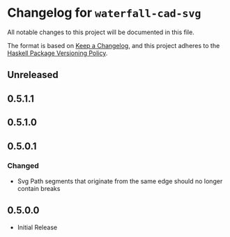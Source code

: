 # Changelog for `waterfall-cad-svg`

All notable changes to this project will be documented in this file.

The format is based on [Keep a Changelog](https://keepachangelog.com/en/1.0.0/),
and this project adheres to the
[Haskell Package Versioning Policy](https://pvp.haskell.org/).

## Unreleased

## 0.5.1.1

## 0.5.1.0

## 0.5.0.1

### Changed

- Svg Path segments that originate from the same edge should no longer contain breaks

## 0.5.0.0

- Initial Release
